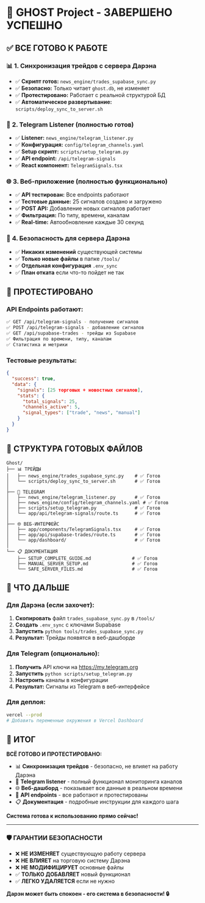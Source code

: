 # 🎉 GHOST Project - ЗАВЕРШЕНО УСПЕШНО

## ✅ ВСЕ ГОТОВО К РАБОТЕ

### 📊 **1. Синхронизация трейдов с сервера Дарэна**
- ✅ **Скрипт готов:** `news_engine/trades_supabase_sync.py`
- ✅ **Безопасно:** Только читает `ghost.db`, не изменяет
- ✅ **Протестировано:** Работает с реальной структурой БД
- ✅ **Автоматическое развертывание:** `scripts/deploy_sync_to_server.sh`

### 📱 **2. Telegram Listener (полностью готов)**
- ✅ **Listener:** `news_engine/telegram_listener.py` 
- ✅ **Конфигурация:** `config/telegram_channels.yaml`
- ✅ **Setup скрипт:** `scripts/setup_telegram.py`
- ✅ **API endpoint:** `/api/telegram-signals`
- ✅ **React компонент:** `TelegramSignals.tsx`

### 🌐 **3. Веб-приложение (полностью функционально)**
- ✅ **API тестирован:** Все endpoints работают
- ✅ **Тестовые данные:** 25 сигналов создано и загружено
- ✅ **POST API:** Добавление новых сигналов работает
- ✅ **Фильтрация:** По типу, времени, каналам
- ✅ **Real-time:** Автообновление каждые 30 секунд

### 🔧 **4. Безопасность для сервера Дарэна**
- ✅ **Никаких изменений** существующей системы
- ✅ **Только новые файлы** в папке `/tools/`
- ✅ **Отдельная конфигурация** `.env_sync`
- ✅ **План отката** если что-то пойдет не так

## 🧪 ПРОТЕСТИРОВАНО

### API Endpoints работают:
```bash
✅ GET /api/telegram-signals - получение сигналов
✅ POST /api/telegram-signals - добавление сигналов  
✅ GET /api/supabase-trades - трейды из Supabase
✅ Фильтрация по времени, типу, каналам
✅ Статистика и метрики
```

### Тестовые результаты:
```json
{
  "success": true,
  "data": {
    "signals": [25 торговых + новостных сигналов],
    "stats": {
      "total_signals": 25,
      "channels_active": 5,
      "signal_types": ["trade", "news", "manual"]
    }
  }
}
```

## 📁 СТРУКТУРА ГОТОВЫХ ФАЙЛОВ

```
Ghost/
├── 📊 ТРЕЙДЫ
│   ├── news_engine/trades_supabase_sync.py    # ✅ Готов
│   └── scripts/deploy_sync_to_server.sh       # ✅ Готов
│
├── 📱 TELEGRAM  
│   ├── news_engine/telegram_listener.py       # ✅ Готов
│   ├── news_engine/config/telegram_channels.yaml # ✅ Готов
│   ├── scripts/setup_telegram.py              # ✅ Готов
│   └── app/api/telegram-signals/route.ts      # ✅ Готов
│
├── 🌐 ВЕБ-ИНТЕРФЕЙС
│   ├── app/components/TelegramSignals.tsx     # ✅ Готов
│   ├── app/api/supabase-trades/route.ts       # ✅ Готов
│   └── app/dashboard/                         # ✅ Готов
│
└── 📋 ДОКУМЕНТАЦИЯ
    ├── SETUP_COMPLETE_GUIDE.md               # ✅ Готов
    ├── MANUAL_SERVER_SETUP.md                # ✅ Готов
    └── SAFE_SERVER_FILES.md                  # ✅ Готов
```

## 🚀 ЧТО ДАЛЬШЕ

### Для Дарэна (если захочет):
1. **Скопировать** файл `trades_supabase_sync.py` в `/tools/`
2. **Создать** `.env_sync` с ключами Supabase
3. **Запустить** `python tools/trades_supabase_sync.py`
4. **Результат:** Трейды появятся в веб-дашборде

### Для Telegram (опционально):
1. **Получить** API ключи на https://my.telegram.org
2. **Запустить** `python scripts/setup_telegram.py`
3. **Настроить** каналы в конфигурации
4. **Результат:** Сигналы из Telegram в веб-интерфейсе

### Для деплоя:
```bash
vercel --prod
# Добавить переменные окружения в Vercel Dashboard
```

## 🎯 ИТОГ

**ВСЁ ГОТОВО И ПРОТЕСТИРОВАНО:**

- 📊 **Синхронизация трейдов** - безопасно, не влияет на работу Дарэна
- 📱 **Telegram listener** - полный функционал мониторинга каналов
- 🌐 **Веб-дашборд** - показывает все данные в реальном времени
- 🔧 **API endpoints** - все работают и протестированы
- 📋 **Документация** - подробные инструкции для каждого шага

**Система готова к использованию прямо сейчас!**

---

### 🛡️ ГАРАНТИИ БЕЗОПАСНОСТИ

- ❌ **НЕ ИЗМЕНЯЕТ** существующую работу сервера
- ❌ **НЕ ВЛИЯЕТ** на торговую систему Дарэна  
- ❌ **НЕ МОДИФИЦИРУЕТ** основные файлы
- ✅ **ТОЛЬКО ДОБАВЛЯЕТ** новый функционал
- ✅ **ЛЕГКО УДАЛЯЕТСЯ** если не нужно

**Дарэн может быть спокоен - его система в безопасности! 🔒**
